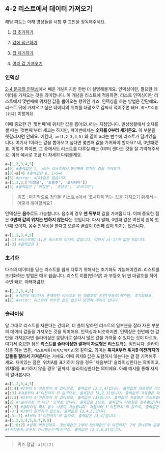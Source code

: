## 4-2 리스트에서 데이터 가져오기



해당 파트는 아래 영상들을 시청 후 교안을 정독해주세요.

1. [값 추가하기](https://youtu.be/C2PSahIHwHc)

2. [값에 접근하기](https://youtu.be/5SJOFWd3hA8)

3. [값 제거하기](https://youtu.be/2OpUZewAxho)

4. [여러 값 가져오기](https://youtu.be/5kvfG4Z_1-4)

### 인덱싱

[2-4 문자열 인덱싱](https://curriculum.cosadama.com/python/2-4)에서 배운 개념이지만 한번 더 설명해볼게요. 인덱싱이란, 필요한 데이터를 가져오는 것을 의미합니다. 이 개념을 리스트에 적용하면, 리스트 인덱싱이란 리스트에서 몇번째에 위치한 값을 뽑아오는 행위인 거죠. 인덱싱을 하는 방법은 간단해요. 리스트 뒤에 가져오고 싶은 데이터의 위치를 대괄호로 감싸서 적어주면 돼요. `리스트이름[위치]` 이렇게요.

이때 중요한 건 '몇번째'에 위치한 값을 뽑아오냐라는 지점입니다. 일상생활에서 숫자를 셀 때는 '첫번째'부터 세고는 하지만, 파이썬에서는 **숫자를 0부터 세거든요.** 이 부분을 헷갈리시면 안돼요. 예컨대, `a=[1,2,3,4,5]` 와 같이 a라는 변수에 리스트가 담겨있습니다. 여기서 1이라는 값을 뽑아오고 싶다면 몇번째 값을 가져와야 할까요? 네, 0번째겠죠. 이렇게 파이썬, 그 중에서도 리스트를 다루실 때는 0부터 센다는 것을 잘 기억해주세요. 아래 예시로 조금 더 자세히 다뤄볼게요.

```python
a=[1,2,3,4,5]  
a[0] #출력값은 1, a라는 리스트에서 0번째에 위치한 값을 가져오기  
a[0]+a[4] #출력값은 6, 1+5=6  
a[5] #error: a[5]값은 없습니다.  
a=[1,2,3,['이정윤', '조용주', '코사다마']]  
a[3] #출력값은 ['이정윤', '조용주', '코사다마']  
```

> 퀴즈 : 마지막으로 정의된 리스트 a에서 '코사다마'라는 값을 가져오기 위해서는 어떻게 해야할까요?

인덱싱은 **음수**로도 가능합니다. 음수의 경우 **맨 뒤부터** 값을 가져옵니다. 이때 중요한 점은 **0번째 값의 위치는 변하지 않는다**는 것입니다. 다시 말해, 0번째 값은 여전히 왼쪽 첫번째 값이지, 음수 인덱싱을 한다고 오른쪽 끝값이 0번째 값이 되지는 않습니다.

```python
a=[1,2,3,4,5]  
a[-1] #리스트명[-1]은 리스트의 마지막 값입니다. 따라서 a[-1]의 값은 5입니다.  
a[-3] #출력값은 3
```
### 초기화

다수의 데이터를 담는 리스트를 쉽게 다루기 위해서는 초기화도 가능해야겠죠. 리스트를 초기화하는 방법은 매우 쉽습니다. 리스트 이름(변수명) 과 부등호 뒤 빈 대괄호를 적어주면 돼요. 아래처럼요.
```python
a=[1,2,3,4,5]  
a=[] #기존에 데이터가 존재하던 리스트도 빈 대괄호로 선언(부등호)해주면, 초기화돼요.  
a[2] #error: 리스트에 아무런 값도 없으니 당연히 에러가 납니다.
```
### 슬라이싱

말 그대로 리스트를 자른다는 건데요, 더 풀어 말하면 리스트의 일부분을 잘라 자른 부분의 데이터 값들을 가져오는 것을 의미해요. 인덱싱과 비슷하지만, 인덱싱은 한번에 한 값만을 가져온다면 슬라이싱은 뭉텅이로 잘라서 많은 값을 가져올 수 있다는 것이 다르죠. 여기서 중요한 점은 **리스트를 슬라이싱한 결과의 자료형은 리스트**라는 점입니다. 슬라이싱을 하는 법은, `리스트이름[위치A:위치B]`와 같아요. 의미는 **위치A부터 위치B 이전까지의 값들을 잘라서 가져온다**는 거에요. 이때 위치B 값은 포함하지 않는다는 걸 잘 기억해주세요. 재미있는 점은, 위치A를 표기하지 않을 경우 '처음부터' 슬라이싱한다는 의미이고, 위치B를 표기하지 않을 경우 '끝까지' 슬라이싱한다는 의미에요. 아래 예시를 통해 자세히 알아봅시다.

```python
a=[1,2,3,4,5]  
a[1:4] #2부터 5'이전까지'의 값이므로, 출력값은 [2,3,4]입니다. 출력값의 자료형은 리스트입니다.  
a[:3] #처음부터 4'이전까지'의 값이므로, 출력값은 [1,2,3]입니다. 출력값의 자료형은 리스트입니다.  
a[2:3] #3부터 4'이전까지'의 값이므로, 출력값은 [3]입니다. 출력값의 자료형은 리스트입니다.  
a[2] #'슬라이싱'이 아닌 '인덱싱'입니다. 출력값은 3으로, 출력값의 자료형은 정수형입니다. 헷갈리지 마세요!  
a[:-3] #슬라이싱 역시 음수 사용이 가능합니다. 처음부터 3'이전까지'의 값으로, 출력값은 [1,2]입니다.  
a[-3:] #3부터 끝까지의 값으로, 출력값은 [3,4,5]입니다.  
a[-3:-1] #3부터 5'이전까지'의 값으로, 출력값은 [3,4]입니다.  
a=[1,2,3,4,5,6,7,8,9]  
a=[1:8:2] #심화 버전인데요. 첫번째값인 2부터 8번째값인 9'이전까지' 2씩 건너뛰며 값을 가져온다는 의미입니다. 
#[시작숫자:끝숫자:건너뛰는간격]인거죠. 출력값은 [2,4,6,8]입니다.
```

---

> 퀴즈 정답 : `a[3][2]`